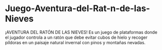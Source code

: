 # Juego-Aventura-del-Rat-n-de-las-Nieves
 ¡AVENTURA DEL RATÓN DE LAS NIEVES!  Es un juego de plataformas donde el jugador controla a un ratón  que debe evitar cubos de hielo y recoger píldoras en un paisaje natural invernal con pinos y montañas nevadas.

